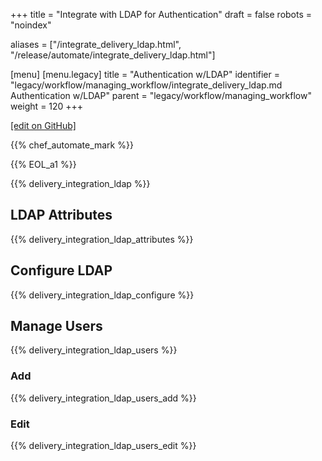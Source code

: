 +++
title = "Integrate with LDAP for Authentication"
draft = false
robots = "noindex"

aliases = ["/integrate_delivery_ldap.html", "/release/automate/integrate_delivery_ldap.html"]

[menu]
  [menu.legacy]
    title = "Authentication w/LDAP"
    identifier = "legacy/workflow/managing_workflow/integrate_delivery_ldap.md Authentication w/LDAP"
    parent = "legacy/workflow/managing_workflow"
    weight = 120
+++

[\[edit on GitHub\]](https://github.com/chef/chef-web-docs/blob/master/content/integrate_delivery_ldap.md)

{{% chef_automate_mark %}}

{{% EOL_a1 %}}

{{% delivery_integration_ldap %}}

## LDAP Attributes

{{% delivery_integration_ldap_attributes %}}

## Configure LDAP

{{% delivery_integration_ldap_configure %}}

## Manage Users

{{% delivery_integration_ldap_users %}}

### Add

{{% delivery_integration_ldap_users_add %}}

### Edit

{{% delivery_integration_ldap_users_edit %}}
